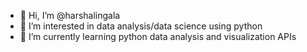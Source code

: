 - 👋 Hi, I’m @harshalingala
- 👀 I’m interested in data analysis/data science using python
- 🌱 I’m currently learning python data analysis and visualization APIs

<!---
harshalingala/harshalingala is a ✨ special ✨ repository because its `README.md` (this file) appears on your GitHub profile.
You can click the Preview link to take a look at your changes.
--->
